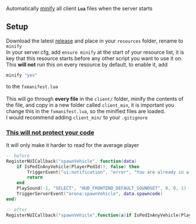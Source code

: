 Automatically [minify](https://en.wikipedia.org/wiki/Minification_(programming)) all client **`Lua`** files when the server starts

## Setup
Download the latest [release](https://github.com/pachxl/minify/releases) and place in your `resources` folder, rename to `minify`<br>
In your server.cfg, add `ensure minify` at the start of your resource list, it is key that this resource starts before any other script you want to use it on.<br>
This __will not__ run this on every resource by default, to enable it, add 
```lua
minify "yes"
```
to the `fxmanifest.lua`<br>
<br>
This will go through **every file** in the `client/` folder, minify the contents of the file, and copy in a new folder called `client_min`, it is important you change this in the `fxmanifest.lua`, so the minified files are loaded.<br>
I would recommend adding `client_min/` to your `.gitignore`
### <u>This will not protect your code</u>
It will only make it harder to read for the average player
```lua
-- before
RegisterNUICallback("spawnVehicle", function(data)
    if IsPedInAnyVehicle(PlayerPedId(), false) then
        TriggerEvent("ui:notification", "error", "You are already in a vehicle")
        return
    end
    PlaySound(-1, "SELECT", "HUD_FRONTEND_DEFAULT_SOUNDSET", 0, 0, 1)
    TriggerServerEvent("arena:spawnVehicle", data.spawncode)
end)

-- after
RegisterNUICallback("spawnVehicle",function(a)if IsPedInAnyVehicle(PlayerPedId(),false)then TriggerEvent("ui:notification","error","You are already in a vehicle")return end;PlaySound(-1,"SELECT","HUD_FRONTEND_DEFAULT_SOUNDSET",0,0,1)TriggerServerEvent("arena:spawnVehicle",a.spawncode)end)
```
